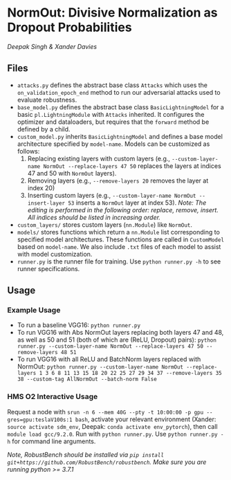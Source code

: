 # NormOut: Divisive Normalization as Dropout Probabilities
*Deepak Singh & Xander Davies*

## Files 

- `attacks.py` defines the abstract base class `Attacks` which uses the `on_validation_epoch_end` method to run our adversarial attacks used to evaluate robustness.
- `base_model.py` defines the abstract base class `BasicLightningModel` for a basic `pl.LightningModule` with `Attacks` inherited. It configures the optimizer and dataloaders, but requires that the `forward` method be defined by a child.
- `custom_model.py` inherits `BasicLightningModel` and defines a base model architecture specified by `model-name`. Models can be customized as follows:
    1. Replacing existing layers with custom layers (e.g., `--custom-layer-name NormOut --replace-layers 47 50` replaces the layers at indices 47 and 50 with `NormOut` layers).
    2. Removing layers (e.g., `--remove-layers 20` removes the layer at index 20)
    3. Inserting custom layers (e.g., `--custom-layer-name NormOut --insert-layer 53` inserts a `NormOut` layer at index 53). 
    *Note: The editing is performed in the following order: replace, remove, insert. All indices should be listed in increasing order.*
- `custom_layers/` stores custom layers (`nn.Module`) like `NormOut`.
- `models/` stores functions which return a `nn.Module` list corresponding to specified model architectures. These functions are called in `CustomModel` based on `model-name`. We also include `.txt` files of each model to assist with model customization.
- `runner.py` is the runner file for training. Use `python runner.py -h` to see runner specifications. 

## Usage 

### Example Usage
- To run a baseline VGG16: `python runner.py`
- To run VGG16 with Abs NormOut layers replacing both layers 47 and 48, as well as 50 and 51 (both of which are (ReLU, Dropout) pairs): `python runner.py --custom-layer-name NormOut --replace-layers 47 50 --remove-layers 48 51`
- To run VGG16 with all ReLU and BatchNorm layers replaced with NormOut: `python runner.py --custom-layer-name NormOut --replace-layers 1 3 6 8 11 13 15 18 20 22 25 27 29 34 37 --remove-layers 35 38 --custom-tag AllNormOut --batch-norm False`


### HMS O2 Interactive Usage

Request a node with `srun -n 6 --mem 40G --pty -t 10:00:00 -p gpu --gres=gpu:teslaV100s:1 bash`, activate your relevant environment (Xander: `source activate sdm_env`, Deepak: `conda activate env_pytorch`), then call `module load gcc/9.2.0`. Run with `python runner.py`.  Use `python runner.py -h` for command line arguments.

*Note, RobustBench should be installed via `pip install git+https://github.com/RobustBench/robustbench`. Make sure you are running python >= 3.7.1*